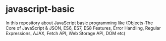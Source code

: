 # javascript-basic
In this repository about JavaScript basic programming like (Objects-The Core of JavaScript &amp; JSON, ES6, ES7, ES8 Features, Error Handling, Regular Expressions, AJAX, Fetch API, Web Storage API, DOM etc)
